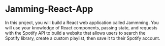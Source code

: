 # Jamming-React-App

In this project, you will build a React web application called Jammming. 
You will use your knowledge of React components, passing state, and requests with the Spotify API 
to build a website that allows users to search the Spotify library, create a custom playlist, then save it to their Spotify account.
